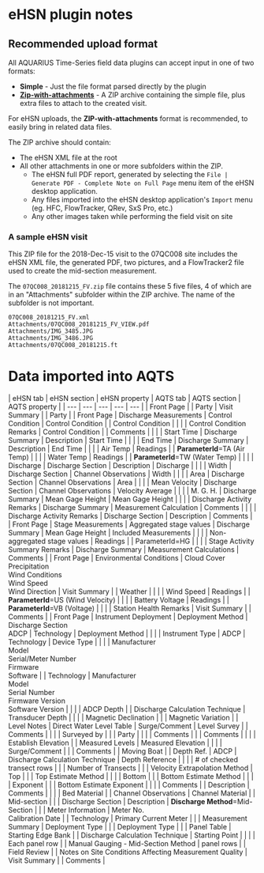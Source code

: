 ﻿# eHSN plugin notes

## Recommended upload format

All AQUARIUS Time-Series field data plugins can accept input in one of two formats:
- **Simple** - Just the file format parsed directly by the plugin
- [**Zip-with-attachments**](https://github.com/AquaticInformatics/aquarius-field-data-framework/tree/master/docs#uploading-field-data-with-attachments) - A ZIP archive containing the simple file, plus extra files to attach to the created visit.

For eHSN uploads, the **ZIP-with-attachments** format is recommended, to easily bring in related data files.

The ZIP archive should contain:
- The eHSN XML file at the root
- All other attachments in one or more subfolders within the ZIP.
    - The eHSN full PDF report, generated by selecting the `File | Generate PDF - Complete Note on Full Page` menu item of the eHSN desktop application.
    - Any files imported into the eHSN desktop application's `Import` menu (eg. HFC, FlowTracker, QRev, SxS Pro, etc.)
    - Any other images taken while performing the field visit on site

### A sample eHSN visit

This ZIP file for the 2018-Dec-15 visit to the 07QC008 site includes the eHSN XML file, the generated PDF, two pictures, and a FlowTracker2 file used to create the mid-section measurement.

The `07QC008_20181215_FV.zip` file contains these 5 five files, 4 of which are in an "Attachments" subfolder within the ZIP archive. The name of the subfolder is not important.

```
07QC008_20181215_FV.xml
Attachments/07QC008_20181215_FV_VIEW.pdf
Attachments/IMG_3485.JPG
Attachments/IMG_3486.JPG
Attachments/07QC008_20181215.ft
```

# Data imported into AQTS

| eHSN tab | eHSN section | eHSN property | AQTS tab | AQTS section | AQTS property |
| --- | --- | --- | --- | --- |
| Front Page | | Party | Visit Summary | | Party |
| Front Page | Discharge Measurements | Control Condition | Control Condition | | Control Condition |
| | | Control Condition Remarks | Control Condition | | Comments |
| | | Start Time | Discharge Summary | Description | Start Time |
| | | End Time | Discharge Summary | Description | End Time |
| | | Air Temp | Readings | | **ParameterId**=TA (Air Temp) |
| | | Water Temp | Readings | | **ParameterId**=TW (Water Temp) |
| | | Discharge | Discharge Section | Description | Discharge |
| | | Width | Discharge Section | Channel Observations | Width |
| | | Area | Discharge Section | Channel Observations | Area |
| | | Mean Velocity | Discharge Section | Channel Observations | Velocity Average |
| | | M. G. H. | Discharge Summary |  Mean Gage Height | Mean Gage Height |
| | | Discharge Activity Remarks | Discharge Summary | Measurement Calculation | Comments |
| | | Discharge Activity Remarks | Discharge Section | Description | Comments |
| Front Page | Stage Measurements | Aggregated stage values | Discharge Summary | Mean Gage Height | Included Measurements |
| | | Non-aggregated stage values | Readings | | ParameterId=HG |
| | | Stage Activity Summary Remarks | Discharge Summary | Measurement Calculations | Comments |
| Front Page | Environmental Conditions | Cloud Cover<br/>Precipitation<br/>Wind Conditions<br/>Wind Speed<br/>Wind Direction | Visit Summary | | Weather |
|  | | Wind Speed | Readings | | **ParameterId**=US (Wind Velocity) |
|  | | Battery Voltage | Readings | | **ParameterId**=VB (Voltage) |
|  | | Station Health Remarks | Visit Summary | | Comments |
| Front Page | Instrument Deployment | Deployment Method | Discharge Section<br/>ADCP | Technology | Deployment Method |
| | | Instrument Type | ADCP | Technology | Device Type |
| | | Manufacturer<br/>Model<br/>Serial/Meter Number<br/>Firmware<br/>Software | | Technology | Manufacturer<br/>Model<br/>Serial Number<br/>Firmware Version<br/>Software Version |
| | | ADCP Depth | | Discharge Calculation Technique | Transducer Depth |
| | | Magnetic Declination | | | Magnetic Variation |
| Level Notes | Direct Water Level Table | Surge/Comment | Level Survey | | Comments |
| | | Surveyed by | | | Party |
| | | Comments | | | Comments |
| | | Establish Elevation | | Measured Levels | Measured Elevation |
| | | Surge/Comment | | | Comments |
| Moving Boat | | Depth Ref. | ADCP | Discharge Calculation Technique | Depth Reference |
| | | # of checked transect rows | | | Number of Transects |
| | Velocity Extrapolation Method | Top | | | Top Estimate Method |
| | | Bottom | | | Bottom Estimate Method |
| | | Exponent | | | Bottom Estimate Exponent |
| | | Comments | | Description | Comments |
| | | Bed Material | | Channel Observations | Channel Material |
| Mid-section | | | Discharge Section | Description | **Discharge Method**=Mid-Section |
| | Meter Information | Meter No.<br/>Calibration Date | | Technology | Primary Current Meter |
| | Measurement Summary | Deployment Type | | | Deployment Type |
| | Panel Table | Starting Edge Bank | | Discharge Calculation Technique | Starting Point |
| | | Each panel row | | Manual Gauging - Mid-Section Method | panel rows |
| Field Review | | Notes on Site Conditions Affecting Measurement Quality | Visit Summary | | Comments |
